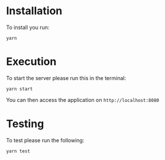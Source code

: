 # Installation

To install you run:

`yarn`

# Execution

To start the server please run this in the terminal:

`yarn start`

You can then access the application on `http://localhost:8080`

# Testing

To test please run the following:

`yarn test`
